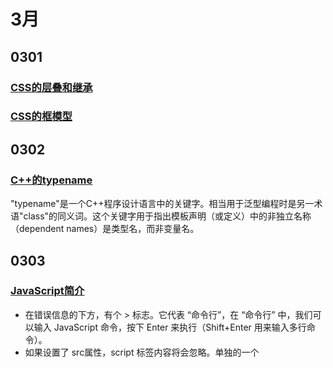 # 3月

## 0301

### [CSS的层叠和继承](https://developer.mozilla.org/zh-CN/docs/Learn/CSS/Introduction_to_CSS/Cascade_and_inheritance)


### [CSS的框模型](https://developer.mozilla.org/zh-CN/docs/Learn/CSS/Introduction_to_CSS/Box_model)

## 0302

### [C++的typename](https://baike.baidu.com/item/TypeName/8832609)
"typename"是一个C++程序设计语言中的关键字。相当用于泛型编程时是另一术语"class"的同义词。这个关键字用于指出模板声明（或定义）中的非独立名称（dependent names）是类型名，而非变量名。

## 0303

### [JavaScript简介](https://zh.javascript.info/intro)
+ 在错误信息的下方，有个 > 标志。它代表 “命令行”，在 “命令行” 中，我们可以输入 JavaScript 命令，按下 Enter 来执行（Shift+Enter 用来输入多行命令）。
+ 如果设置了 src属性，script 标签内容将会忽略。单独的一个 <script> 标签不能同时有 src 属性以及内部包裹代码。
+ 新模式，"use strict"

### [JavaScript变量](https://zh.javascript.info/variables)
+ 函数式语言
有趣的是，也存在禁止更改变量值的函数式编程语言。比如，Scala 或者 Erlang。
在这种类型的语言中，一旦值保存在盒子中，就永远存在。如果你试图保存其他值，它会强制创建一个新盒子（声明一个新变量），无法重用先前的变量。
虽然看上去有点奇怪，但是这些语言有很大的发展潜力。不仅如此，在某些领域，比如并行计算，这个限制有一定的好处。研究这样的一门语言（即使不打算很快就用上它）有助于开阔视野。
+ 一些合法和非法定义
```javascript
let $ = 1; // 使用 "$" 来声明一个变量
let _ = 2; // 现在是用 "_" 来声明一个变量
alert($ + _); // 3

let 1a; // 不能以数字开始
let my-name; // 连字符 '-' 不允许在命名中出现
```
+ [var](https://zh.javascript.info/var#var-mei-you-kuai-ji-zuo-yong-yu)
  + “var” 没有块级作用域
  + “var” 在函数开头被处理：声明在函数执行的开始进行（「提升」），但是赋值是在它出现的地方
+ 命名注意事项
  + ourPlanetName currentUserName currentUser newUser
  + 我们通常用大写字母表示“硬编码”的常量。或者，换句话说，当值在执行之前被知道并直接写入代码中的时候。
+ 反引号是功能扩展的引用，允许通过 ${…}，将变量和表达式嵌入到字符串中
+ null 用于未知的值 —— 只有一个 null 值的独立类型。undefined 用于未定义的值 —— 只有一个 undefined 值的独立类型。

## 0304

### [JavaScript运算符](https://zh.javascript.info/operators)
+ 「一行一个操作」模式是更好的选择：

+ 数字转化功能，一元运算符 
```javascript
let apples = "2";
let oranges = "3";
// 在二元运算符加号起作用之前，所有的值都转为数字
alert( +apples + +oranges ); // 5
```
+  无符号右移 ( >>> )
+  逗号运算符的优先级非常低
```javascript
let a = (1 + 2, 3 + 4);
alert( a ); // 7 (3 + 4 的结果)
a = 1 + 2, 3 + 4 ;会先执行 +，将数值相加得到 a = 3, 7
```
+ 字符串间的比较,非真正的字典顺序，而是 Unicode 编码顺序

+ ```javascript
  let a = 0;
  alert( Boolean(a) ); // false
  
  let b = "0";
  alert( Boolean(b) ); // true
  
  alert(a == b); // true!
  ```
  对于 JavaScript 而言这种现象蛮正常的，因为它会把待比较的值转为数字后再做比较（因此 `"0"` 变成了 `0` ）。若只是将一个变量转为 `Boolean`，则会使用其他的类型转换规则。

+ 严格相等操作符 === 在进行比较时不会做任何的类型转换。

+ alert()出来的小窗口被称为 **模态窗**。

+ `if` 语句是条件**三元运算符**

+ ```javascript
  if ("0") {
   alert( 'Hello' );}//true
  ```

### [JavaScript函数](https://zh.javascript.info/function-basics)

+ 旧版本的 JavaScript 不支持默认参数。所以有其他的方法来支持它们，您可以在旧的脚本中找到。例如，用于 `undefined` 的显式检查：

+ 如果函数无返回值，它就会像返回 `undefined` 一样

+ 函数取名，以 `"show"` 开头的函数通常会显示某些内容。函数开始…
  - `"get…"` —— 返回值，
  - `"calc…"` —— 计算
  - `"create…"` —— 创建，
  - `"check…"` —— 检查并返回 boolean 值，等。

+ 常用的函数有时会有非常短的名字。
  例如，jQuery 框架定义函数用 $。LoDash 库的核心函数命名用 _。
  这些都是例外，一般而言，函数名应简明扼要且具有描述性。

+ JavaScript 中，函数虽然不是万能的，它却是一个特殊的值。

+ 字符串或数字等常规值视为 data。

+ 函数可以视为一个 action。

+ ```js
  function ask(question, yes, no) {
    if (confirm(question)) yes()
    else no();
  }
  ask(
  "Do you agree?",
  function() { alert("You agreed."); },
  function() { alert("You canceled the execution."); }
  );
  ```

+ 函数可以复制
```javascript
  function sayHi() {   // (1) create
    alert( "Hello" );
  }

  let func = sayHi;    // (2) copy
```
+ 函数声明： 函数在主代码流中单独声明。
```javascript
// Function Declaration
function sum(a, b) {
  return a + b;
}
```
   函数表达式： 一个函数，在一个表达式中或另一个语法结构中创建。这里，该函数由赋值表达  式 = 右侧创建：
```javascript
// Function Expression
let sum = function(a, b) {
  return a + b;
};
```

### [JavaScript箭头函数](https://zh.javascript.info/function-expressions-arrows)

箭头函数非常适合单行调用，以下是其两个特点。
1.  没有大括号：`(...args) => expression` — 右侧是一个表达式：该函数对其进行运行并返回结果。
2.  有大括号：`(...args) => { body }` — 括号允许我们在函数中写入多个语句，但是我们需要一个显式的 `return` 来返回一些东西。

## 0305

### [JavaScript对象](https://zh.javascript.info/object)

+ 大部分时间里，当属性名是已知且简单的时候，用点方法。如果有一些复杂的操作，那么就用方括号。
+ 注意，所有的 “for” 都允许我们在循环中定义变量，像 `let key` 这样。同样，我们可以用其他属性名来代替 `key`。例如 `"for(let prop in obj)"` 也很常用。
+ [比较引用](https://zh.javascript.info/object#bi-jiao-yin-yong)对象跟这个不一样。**变量存储的不是对象本身，而是对象的“内存地址”，是对象的引用。**
+ **当两个引用指向同一个对象的时候他们相等。**
+ 注意 `multiplyNumeric` 方法不返回任何值，它改变了传入的对象。
+ 写一个方法 `isEmpty(obj)`，当对象没有属性的时候返回 `true`，否则返回 `false`。

## [垃圾回收](https://zh.javascript.info/garbage-collection)

+ 

  

  